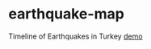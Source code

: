 # earthquake-map
Timeline of Earthquakes in Turkey
[demo](http://hanakamer.github.io/earthquake-map/build/)

